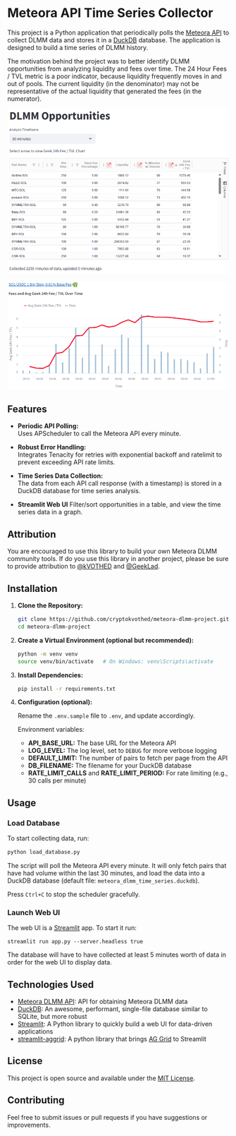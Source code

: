 # Meteora API Time Series Collector

This project is a Python application that periodically polls the [Meteora API](https://dlmm-api.meteora.ag/swagger-ui/#/) to collect DLMM data and stores it in a [DuckDB](https://duckdb.org/) database. The application is designed to build a time series of DLMM history.

The motivation behind the project was to better identify DLMM opportunities from analyzing liquidity and fees over time. The 24 Hour Fees / TVL metric is a poor indicator, because liquidity frequently moves in and out of pools. The current liquidity (in the denominator) may not be representative of the actual liquidity that generated the fees (in the numerator).

![Opportunities Table](img/aggrid-opportunities.png)

![Time Series Graph](img/timeseries-graph.png)

## Features

- **Periodic API Polling:**  
  Uses APScheduler to call the Meteora API every minute.

- **Robust Error Handling:**  
  Integrates Tenacity for retries with exponential backoff and ratelimit to prevent exceeding API rate limits.

- **Time Series Data Collection:**  
  The data from each API call response (with a timestamp) is stored in a DuckDB database for time series analysis.

- **Streamlit Web UI**
  Filter/sort opportunities in a table, and view the time series data in a graph.

## Attribution
You are encouraged to use this library to build your own Meteora DLMM community tools. If do you use this library in another project, please be sure to provide attribution to [@kVOTHED](https://x.com/CryptoKvothed) and [@GeekLad](https://x.com/GeekLad).

## Installation

1. **Clone the Repository:**

   ```bash
   git clone https://github.com/cryptokvothed/meteora-dlmm-project.git
   cd meteora-dlmm-project
   ```

2. **Create a Virtual Environment (optional but recommended):**

   ```bash
   python -m venv venv
   source venv/bin/activate   # On Windows: venv\Scripts\activate
   ```

3. **Install Dependencies:**

   ```bash
   pip install -r requirements.txt
   ```

4. **Configuration (optional):**

   Rename the `.env.sample` file to `.env`, and update accordingly.

   Environment variables:
   - **API_BASE_URL:** The base URL for the Meteora API
   - **LOG_LEVEL:** The log level, set to `DEBUG` for more verbose logging
   - **DEFAULT_LIMIT:** The number of pairs to fetch per page from the API
   - **DB_FILENAME:** The filename for your DuckDB database
   - **RATE_LIMIT_CALLS** and **RATE_LIMIT_PERIOD:** For rate limiting (e.g., 30 calls per minute)

## Usage

### Load Database
To start collecting data, run:

```bash
python load_database.py
```

The script will poll the Meteora API every minute.  It will only fetch pairs 
that have had volume within the last 30 minutes, and load the data into a 
DuckDB database (default file: `meteora_dlmm_time_series.duckdb`).

Press `Ctrl+C` to stop the scheduler gracefully.

### Launch Web UI
The web UI is a [Streamlit](https://streamlit.io/) app.  To start it run:

```
streamlit run app.py --server.headless true
```

The database will have to have collected at least 5 minutes worth of data in order for the web UI to display data.

## Technologies Used
- [Meteora DLMM API](https://dlmm-api.meteora.ag/swagger-ui/): API for obtaining Meteora DLMM data
- [DuckDB](https://duckdb.org/): An awesome, performant, single-file database similar to SQLite, but more robust
- [Streamlit](https://streamlit.io/): A Python library to quickly build a web UI for data-driven applications
- [streamlit-aggrid](https://github.com/PablocFonseca/streamlit-aggrid): A python library that brings [AG Grid](https://www.ag-grid.com/) to Streamlit

## License

This project is open source and available under the [MIT License](LICENSE.md).

## Contributing

Feel free to submit issues or pull requests if you have suggestions or improvements.